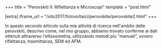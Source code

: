 +++
title = "Perovskiti II: Riflettanza e Microscopi"
template = "post.html"

[extra]
iframe_url = "/sito2017/fotovoltaici/perovskite/perovskite2.html"
+++

In questo secondo articolo sulla mia attività di ricerca nell'ambito delle
perovskiti, descrivo come, nel mio gruppo, abbiamo trovato conferme ai dati
ottenuti attraverso l'ellissometria, utilizzando metodi più "manuali", ovvero
riflettanza, trasmittanza, SEM ed AFM.

<!-- more -->
